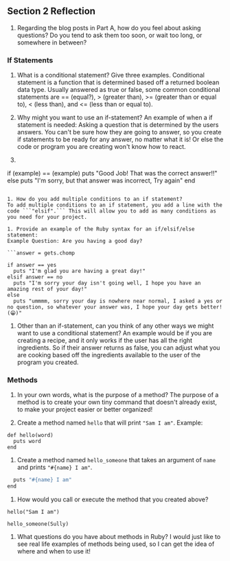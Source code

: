 ## Section 2 Reflection

1. Regarding the blog posts in Part A, how do you feel about asking questions? Do you tend to ask them too soon, or wait too long, or somewhere in between?

### If Statements

1. What is a conditional statement? Give three examples.
Conditional statement is a function that is determined based off a returned boolean data type. Usually answered as true or false, some common conditional statements are == (equal?), > (greater than), >= (greater than or equal to), < (less than), and <= (less than or equal to).

1. Why might you want to use an if-statement?
An example of when a if statement is needed: Asking a question that is determined by the users answers. You can't be sure how they are going to answer, so you create if statements to be ready for any answer, no matter what it is! Or else the code or program you are creating won't know how to react.

1. ```What is the Ruby syntax for an if statement?
if (example) == (example)
puts "Good Job! That was the correct answer!!"
  else
puts "I'm sorry, but that answer was incorrect, Try again"
 end  
```

1. How do you add multiple conditions to an if statement?
To add multiple conditions to an if statement, you add a line with the code ```"elsif".``` This will allow you to add as many conditions as you need for your project.

1. Provide an example of the Ruby syntax for an if/elsif/else statement:
Example Question: Are you having a good day?

```answer = gets.chomp

if answer == yes
  puts "I'm glad you are having a great day!"
elsif answer == no
  puts "I'm sorry your day isn't going well, I hope you have an amazing rest of your day!"
else
  puts "ummmm, sorry your day is nowhere near normal, I asked a yes or no question, so whatever your answer was, I hope your day gets better! (😁)"
```

1. Other than an if-statement, can you think of any other ways we might want to use a conditional statement?
An example would be if you are creating a recipe, and it only works if the user has all the right ingredients. So if their answer returns as false, you can adjust what you are cooking based off the ingredients available to the user of the program you created.

### Methods

1. In your own words, what is the purpose of a method?
The purpose of a method is to create your own tiny command that doesn't already exist, to make your project easier or better organized!

1. Create a method named `hello` that will print `"Sam I am"`.
Example:
```
def hello(word)
  puts word
end
```

1. Create a method named `hello_someone` that takes an argument of `name` and prints `"#{name} I am"`.

```def hello_someone(name)
  puts "#{name} I am"
end
```
1. How would you call or execute the method that you created above?
```
hello("Sam I am")
```
```
hello_someone(Sully)
```
1. What questions do you have about methods in Ruby?
I would just like to see real life examples of methods being used, so I can get the idea of where and when to use it!
